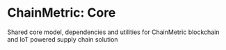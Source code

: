 # ChainMetric: Core
Shared core model, dependencies and utilities for ChainMetric blockchain and IoT powered supply chain solution
